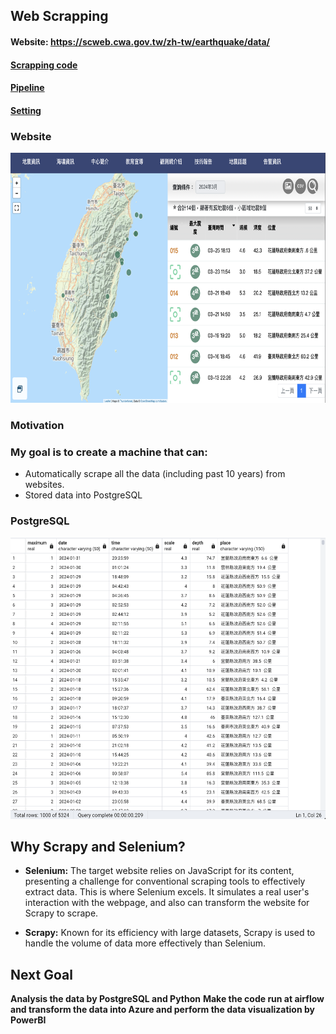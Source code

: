 ## Web Scrapping
#### Website: https://scweb.cwa.gov.tw/zh-tw/earthquake/data/

#### [Scrapping code](https://github.com/kevin000001505/Web_scrapping-pipeline-analysis/blob/main/Earthquake/earthquake/earthquake/spiders/earthquake_scrape.py)

#### [Pipeline](https://github.com/kevin000001505/Web_scrapping-pipeline-analysis/blob/main/Earthquake/earthquake/earthquake/pipelines.py)

#### [Setting](https://github.com/kevin000001505/Web_scrapping-pipeline-analysis/blob/main/Earthquake/earthquake/earthquake/settings.py)

### Website
 <img src="Images/截圖 2024-03-28 下午4.53.35.png" alt="Example Image" title="An example image" width="700" height="400" />


### Motivation

### My goal is to create a machine that can:

- Automatically scrape all the data (including past 10 years) from websites.
- Stored data into PostgreSQL
### PostgreSQL 
  <img src="Images/截圖 2024-03-28 下午5.15.36.png" alt="Example Image" title="An example image" width="550" height="450" />

## **Why Scrapy and Selenium?**

- **Selenium:** The target website relies on JavaScript for its content, presenting a challenge for conventional scraping tools to effectively extract data. This is where Selenium excels. It simulates a real user's interaction with the webpage, and also can transform the website for Scrapy to scrape.
  
- **Scrapy:** Known for its efficiency with large datasets, Scrapy is used to handle the volume of data more effectively than Selenium.

## Next Goal
**Analysis the data by PostgreSQL and Python**
**Make the code run at airflow and transform the data into Azure and perform the data visualization by PowerBI**
